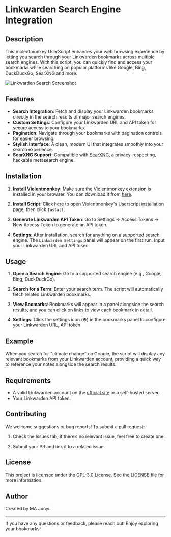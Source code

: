 # Linkwarden Search Engine Integration

## Description

This Violentmonkey UserScript enhances your web browsing experience by letting you search through your Linkwarden bookmarks across multiple search engines. With this script, you can quickly find and access your bookmarks while searching on popular platforms like Google, Bing, DuckDuckGo, SearXNG and more.

![Linkwarden Search Screenshot](https://cdn.jsdelivr.net/gh/mjysci/imgs@master/blog/linkwardenSearch_screenshot.png)

## Features

- **Search Integration**: Fetch and display your Linkwarden bookmarks directly in the search results of major search engines.
- **Custom Settings**: Configure your Linkwarden URL and API token for secure access to your bookmarks.
- **Pagination**: Navigate through your bookmarks with pagination controls for easier browsing.
- **Stylish Interface**: A clean, modern UI that integrates smoothly into your search experience.
- **SearXNG Support**: Compatible with [SearXNG](https://github.com/searxng/searxng), a privacy-respecting, hackable metasearch engine.

## Installation

1. **Install Violentmonkey**: Make sure the Violentmonkey extension is installed in your browser. You can download it from [here](https://violentmonkey.github.io/).

2. **Install Script**: Click [here](https://github.com/mjysci/linkwarden-search/raw/refs/heads/main/linkwardenSearch.user.js) to open Violentmonkey's Userscript installation page, then click `Install`.

3. **Generate Linkwarden API Token**: Go to Settings -> Access Tokens -> New Access Token to generate an API token.

4. **Settings**: After installation, search for anything on a supported search engine. The `Linkwarden Settings` panel will appear on the first run. Input your Linkwarden URL and API token.

## Usage

1. **Open a Search Engine**: Go to a supported search engine (e.g., Google, Bing, DuckDuckGo).

2. **Search for a Term**: Enter your search term. The script will automatically fetch related Linkwarden bookmarks.

3. **View Boomarks**: Bookmarks will appear in a panel alongside the search results, and you can click on links to view each bookmark in detail.

4. **Settings**: Click the settings icon (⚙️) in the bookmarks panel to configure your Linkwarden URL, API token.

## Example

When you search for "climate change" on Google, the script will display any relevant bookmarks from your Linkwarden account, providing a quick way to reference your notes alongside the search results.

## Requirements

- A valid Linkwarden account on the [official site](https://linkwarden.app/) or a self-hosted server.
- Your Linkwarden API token.

## Contributing

We welcome suggestions or bug reports! To submit a pull request:

1. Check the Issues tab; if there’s no relevant issue, feel free to create one.

2. Submit your PR and link it to a related issue.

## License

This project is licensed under the GPL-3.0 License. See the [LICENSE](https://github.com/mjysci/hypothesis-search/blob/main/LICENSE) file for more information.

## Author

Created by MA Junyi.

---

If you have any questions or feedback, please reach out! Enjoy exploring your bookmarks!
